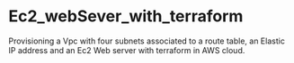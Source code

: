 # Ec2_webSever_with_terraform
Provisioning a Vpc with four subnets associated to a route table, an Elastic IP address and an Ec2 Web server with terraform in AWS cloud.
